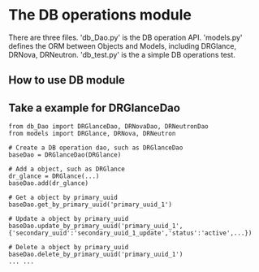 # The DB operations module
There are three files.
'db_Dao.py' is the DB operation API.
'models.py' defines the ORM between Objects and Models, including DRGlance, DRNova, DRNeutron.
'db_test.py' is the a simple DB operations test.

## How to use DB module
## Take a example for DRGlanceDao
```
from db_Dao import DRGlanceDao, DRNovaDao, DRNeutronDao
from models import DRGlance, DRNova, DRNeutron

# Create a DB operation dao, such as DRGlanceDao
baseDao = DRGlanceDao(DRGlance) 

# Add a object, such as DRGlance
dr_glance = DRGlance(...)
baseDao.add(dr_glance)

# Get a object by primary_uuid
baseDao.get_by_primary_uuid('primary_uuid_1')

# Update a object by primary_uuid
baseDao.update_by_primary_uuid('primary_uuid_1',{'secondary_uuid':'secondary_uuid_1_update','status':'active',...})

# Delete a object by primary_uuid
baseDao.delete_by_primary_uuid('primary_uuid_1')
... ...

```
